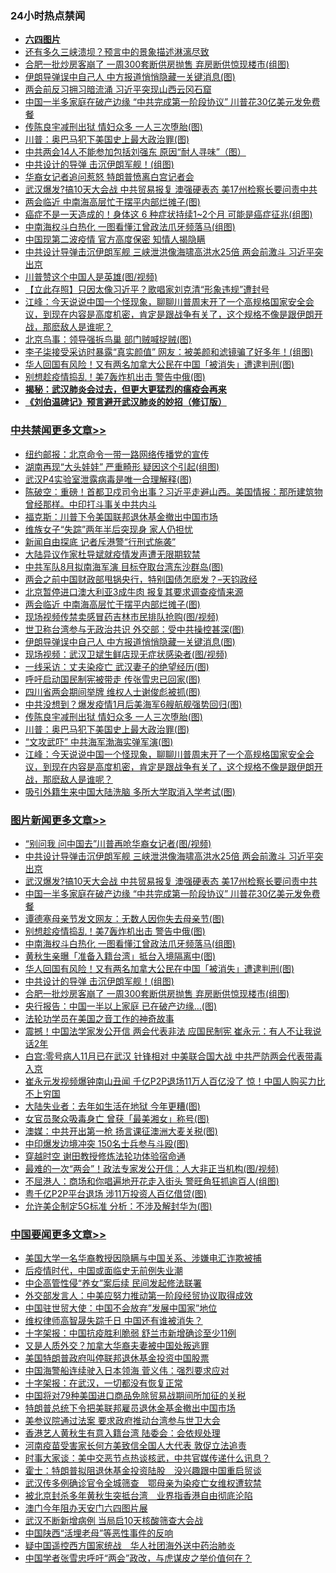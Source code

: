 <div class="catlist">
<h3>24小时热点禁闻</h3>
<ul>
<li><b><a href="64photo" target="_blank">六四图片</a></b></li>
<li><a href="https://github.com/fqnews/bnews/blob/master/comments/20200512/1327001.md">还有多久三峡溃坝？预言中的景象描述淋漓尽致</a></li>
<li><a href="https://github.com/fqnews/bnews/blob/master/topimagenews/20200512/1327044.md">合肥一批炒房客崩了 一周300套断供房抛售 弃房断供惊现楼市(组图)</a></li>
<li><a href="https://github.com/fqnews/bnews/blob/master/cbnews/20200512/1327262.md">伊朗导弹误中自己人 中方报道悄悄隐藏一关键消息(图)</a></li>
<li><a href="https://github.com/fqnews/bnews/blob/master/comments/20200512/1327203.md">两会前反习拥习暗流涌 习近平突现山西云冈石窟</a></li>
<li><a href="https://github.com/fqnews/bnews/blob/master/topimagenews/20200512/1327258.md">中国一半多家庭在破产边缘 “中共完成第一阶段协议” 川普花30亿美元发免费餐</a></li>
<li><a href="https://github.com/fqnews/bnews/blob/master/cbnews/20200512/1327167.md">传陈良宇减刑出狱 情妇众多 一人三次堕胎(图)</a></li>
<li><a href="https://github.com/fqnews/bnews/blob/master/cbnews/20200512/1327163.md">川普：奥巴马犯下美国史上最大政治罪(图)</a></li>
<li><a href="https://github.com/fqnews/bnews/blob/master/cnnews/20200512/1327285.md">中共两会14人不能参加包括刘强东 原因“耐人寻味”（图）</a></li>
<li><a href="https://github.com/fqnews/bnews/blob/master/topimagenews/20200512/1327113.md">中共设计的导弹 击沉伊朗军舰！(组图)</a></li>
<li><a href="https://github.com/fqnews/bnews/blob/master/worldnews/usa/20200512/1327245.md">华裔女记者追问惹怒 特朗普愤离白宫记者会</a></li>
<li><a href="https://github.com/fqnews/bnews/blob/master/topimagenews/20200512/1327298.md">武汉爆发?搞10天大会战 中共贸易报复 澳强硬表态 美17州检察长要问责中共</a></li>
<li><a href="https://github.com/fqnews/bnews/blob/master/cbnews/20200512/1327282.md">两会临近 中南海高层忙于摆平内部烂摊子(图)</a></li>
<li><a href="https://github.com/fqnews/bnews/blob/master/health/20200512/1327186.md">癌症不是一天造成的！身体这 6 种症状持续1~2个月 可能是癌症征兆(组图)</a></li>
<li><a href="https://github.com/fqnews/bnews/blob/master/topimagenews/20200512/1327255.md">中南海权斗白热化 一图看懂江曾政法爪牙频落马(组图)</a></li>
<li><a href="https://github.com/fqnews/bnews/blob/master/comments/20200512/1327411.md">中国现第二波疫情 官方高度保密 知情人揭隐瞒</a></li>
<li><a href="https://github.com/fqnews/bnews/blob/master/topimagenews/20200512/1327364.md">中共设计导弹击沉伊朗军舰 三峡泄洪像海啸高洪水25倍 两会前激斗 习近平突出京</a></li>
<li><a href="https://github.com/fqnews/bnews/blob/master/cnnews/20200512/1327181.md">川普赞这个中国人是英雄(图/视频)</a></li>
<li><a href="https://github.com/fqnews/bnews/blob/master/baitai/20200513/1327464.md">【立此存照】只因太像习近平？歌唱家刘克清“形象违规”遭封号</a></li>
<li><a href="https://github.com/fqnews/bnews/blob/master/cbnews/20200512/1327132.md">江峰：今天说说中国一个怪现象，聊聊川普周末开了一个高规格国家安全会议，到现在内容是高度机密，肯定是跟战争有关了，这个规格不像是跟伊朗开战，那麽敌人是谁呢？</a></li>
<li><a href="https://github.com/fqnews/bnews/blob/master/cnnews/20200512/1327275.md">北京鸟事：领导强拆鸟巢 部门贼喊捉贼(图)</a></li>
<li><a href="https://github.com/fqnews/bnews/blob/master/yule/20200512/1327146.md">李子柒接受采访时暴露“真实颜值” 网友：被美颜和滤镜骗了好多年！(组图)</a></li>
<li><a href="https://github.com/fqnews/bnews/blob/master/topimagenews/20200512/1327154.md">华人回国有风险！又有两名加拿大公民在中国「被消失」遭逮判刑(图)</a></li>
<li><a href="https://github.com/fqnews/bnews/blob/master/topimagenews/20200512/1327256.md">别想趁疫情捣乱！美7轰炸机出击 警告中俄(图)</a></li>
<li><b><a href="https://github.com/fqnews/bnews/blob/master/comments/20200211/1275071.md" target="_blank">揭秘：武汉肺炎会过去，但更大更猛烈的瘟疫会再来</a></b></li>
<li><b><a href="https://github.com/fqnews/bnews/blob/master/comments/20200207/1272816.md" target="_blank">《刘伯温碑记》预言避开武汉肺炎的妙招（修订版）</a></b></li>
</ul>
</div>

<div class="catlist">
<h3><a href="https://github.com/fqnews/bnews/blob/master/cbnews/" target="_blank">中共禁闻</a><span><a href="https://github.com/fqnews/bnews/blob/master/cbnews/" target="_blank" rel="nofollow">更多文章>></a></span></h3>
<ul>
<li><a href="https://github.com/fqnews/bnews/blob/master/cbnews/20200513/1327572.md" target="_blank">纽约邮报：北京命令一带一路网络传播党的宣传</a></li>
<li><a href="https://github.com/fqnews/bnews/blob/master/cbnews/20200513/1327529.md" target="_blank">湖南再现“大头娃娃” 严重畸形 疑因这个引起(组图)</a></li>
<li><a href="https://github.com/fqnews/bnews/blob/master/cbnews/20200513/1327528.md" target="_blank">武汉P4实验室泄露病毒是唯一合理解释(图)</a></li>
<li><a href="https://github.com/fqnews/bnews/blob/master/cbnews/20200513/1327514.md" target="_blank">陈破空：重磅！首都卫戍司令出事？习近平走避山西。美国情报：那所建筑物曾经那样。中印打斗事关中共内斗</a></li>
<li><a href="https://github.com/fqnews/bnews/blob/master/cbnews/20200513/1327484.md" target="_blank">福克斯：川普下令美国联邦退休基金撤出中国市场</a></li>
<li><a href="https://github.com/fqnews/bnews/blob/master/cbnews/20200512/1327377.md" target="_blank">维族女子“失踪”两年半后突现身 家人仍担忧</a></li>
<li><a href="https://github.com/fqnews/bnews/blob/master/cbnews/20200512/1327360.md" target="_blank">新闻自由探底 记者斥港警“行刑式施袭”</a></li>
<li><a href="https://github.com/fqnews/bnews/blob/master/cbnews/20200512/1327352.md" target="_blank">大陆异议作家杜导斌就疫情发声遭无限期软禁</a></li>
<li><a href="https://github.com/fqnews/bnews/blob/master/cbnews/20200512/1327334.md" target="_blank">中共军队8月拟南海军演 目标夺取台湾东沙群岛(图)</a></li>
<li><a href="https://github.com/fqnews/bnews/blob/master/cbnews/20200512/1327288.md" target="_blank">两会之前中国财政部甩锅央行，特别国债怎麽发？&#8211;天钧政经</a></li>
<li><a href="https://github.com/fqnews/bnews/blob/master/cbnews/20200512/1327283.md" target="_blank">北京暂停进口澳大利亚3成牛肉 报复其要求调查疫情来源</a></li>
<li><a href="https://github.com/fqnews/bnews/blob/master/cbnews/20200512/1327282.md" target="_blank">两会临近 中南海高层忙于摆平内部烂摊子(图)</a></li>
<li><a href="https://github.com/fqnews/bnews/blob/master/cbnews/20200512/1327273.md" target="_blank">现场视频传禁卖感冒药吉林市民排队抢购(图/视频)</a></li>
<li><a href="https://github.com/fqnews/bnews/blob/master/cbnews/20200512/1327263.md" target="_blank">世卫称台湾参与无政治共识 外交部：受中共操控甚深(图)</a></li>
<li><a href="https://github.com/fqnews/bnews/blob/master/cbnews/20200512/1327262.md" target="_blank">伊朗导弹误中自己人 中方报道悄悄隐藏一关键消息(图)</a></li>
<li><a href="https://github.com/fqnews/bnews/blob/master/cbnews/20200512/1327261.md" target="_blank">现场视频：武汉卫斌生鲜店现无症状感染者(图/视频)</a></li>
<li><a href="https://github.com/fqnews/bnews/blob/master/cbnews/20200512/1327260.md" target="_blank">一线采访：丈夫染疫亡 武汉妻子的绝望经历(图)</a></li>
<li><a href="https://github.com/fqnews/bnews/blob/master/cbnews/20200512/1327259.md" target="_blank">呼吁启动国民制宪被带走 传张雪忠已回家(图)</a></li>
<li><a href="https://github.com/fqnews/bnews/blob/master/cbnews/20200512/1327178.md" target="_blank">四川省两会期间举牌 维权人士谢俊彪被抓(图)</a></li>
<li><a href="https://github.com/fqnews/bnews/blob/master/cbnews/20200512/1327168.md" target="_blank">中共没想到？爆发疫情1月后美海军6艘航舰强势回归(图)</a></li>
<li><a href="https://github.com/fqnews/bnews/blob/master/cbnews/20200512/1327167.md" target="_blank">传陈良宇减刑出狱 情妇众多 一人三次堕胎(图)</a></li>
<li><a href="https://github.com/fqnews/bnews/blob/master/cbnews/20200512/1327163.md" target="_blank">川普：奥巴马犯下美国史上最大政治罪(图)</a></li>
<li><a href="https://github.com/fqnews/bnews/blob/master/cbnews/20200512/1327137.md" target="_blank">“文攻武吓” 中共海军渤海实弹军演(图)</a></li>
<li><a href="https://github.com/fqnews/bnews/blob/master/cbnews/20200512/1327132.md" target="_blank">江峰：今天说说中国一个怪现象，聊聊川普周末开了一个高规格国家安全会议，到现在内容是高度机密，肯定是跟战争有关了，这个规格不像是跟伊朗开战，那麽敌人是谁呢？</a></li>
<li><a href="https://github.com/fqnews/bnews/blob/master/cbnews/20200512/1327114.md" target="_blank">吸引外籍生来中国大陆洗脑 多所大学取消入学考试(图)</a></li>

</ul>
</div>
<div class="catlist">
<h3><a href="https://github.com/fqnews/bnews/blob/master/topimagenews/" target="_blank">图片新闻</a><span><a href="https://github.com/fqnews/bnews/blob/master/topimagenews/" target="_blank" rel="nofollow">更多文章>></a></span></h3>
<ul>
<li><a href="https://github.com/fqnews/bnews/blob/master/topimagenews/20200513/1327497.md" target="_blank">“别问我 问中国去”川普再呛华裔女记者(图/视频)</a></li>
<li><a href="https://github.com/fqnews/bnews/blob/master/topimagenews/20200512/1327364.md" target="_blank">中共设计导弹击沉伊朗军舰 三峡泄洪像海啸高洪水25倍 两会前激斗 习近平突出京</a></li>
<li><a href="https://github.com/fqnews/bnews/blob/master/topimagenews/20200512/1327298.md" target="_blank">武汉爆发?搞10天大会战 中共贸易报复 澳强硬表态 美17州检察长要问责中共</a></li>
<li><a href="https://github.com/fqnews/bnews/blob/master/topimagenews/20200512/1327258.md" target="_blank">中国一半多家庭在破产边缘 “中共完成第一阶段协议” 川普花30亿美元发免费餐</a></li>
<li><a href="https://github.com/fqnews/bnews/blob/master/topimagenews/20200512/1327257.md" target="_blank">谭德塞母亲节发文网友：无数人因你失去母亲节(图)</a></li>
<li><a href="https://github.com/fqnews/bnews/blob/master/topimagenews/20200512/1327256.md" target="_blank">别想趁疫情捣乱！美7轰炸机出击 警告中俄(图)</a></li>
<li><a href="https://github.com/fqnews/bnews/blob/master/topimagenews/20200512/1327255.md" target="_blank">中南海权斗白热化 一图看懂江曾政法爪牙频落马(组图)</a></li>
<li><a href="https://github.com/fqnews/bnews/blob/master/topimagenews/20200512/1327162.md" target="_blank">黄秋生亲曝「准备入籍台湾」抵台入境隔离中(图)</a></li>
<li><a href="https://github.com/fqnews/bnews/blob/master/topimagenews/20200512/1327154.md" target="_blank">华人回国有风险！又有两名加拿大公民在中国「被消失」遭逮判刑(图)</a></li>
<li><a href="https://github.com/fqnews/bnews/blob/master/topimagenews/20200512/1327113.md" target="_blank">中共设计的导弹 击沉伊朗军舰！(组图)</a></li>
<li><a href="https://github.com/fqnews/bnews/blob/master/topimagenews/20200512/1327044.md" target="_blank">合肥一批炒房客崩了 一周300套断供房抛售 弃房断供惊现楼市(组图)</a></li>
<li><a href="https://github.com/fqnews/bnews/blob/master/topimagenews/20200512/1326860.md" target="_blank">央行报告：中国一半以上家庭 已在破产边缘…(图)</a></li>
<li><a href="https://github.com/fqnews/bnews/blob/master/comments/20200511/1326751.md" target="_blank">法轮功学员在美国之音工作的神奇故事</a></li>
<li><a href="https://github.com/fqnews/bnews/blob/master/topimagenews/20200511/1326733.md" target="_blank">震撼！中国法学家发公开信 两会代表非法 应国民制宪 崔永元：有人不让我说话2年</a></li>
<li><a href="https://github.com/fqnews/bnews/blob/master/topimagenews/20200511/1326708.md" target="_blank">白宫:零号病人11月已在武汉 针锋相对 中美联合国大战 中共严防两会代表带毒入京</a></li>
<li><a href="https://github.com/fqnews/bnews/blob/master/topimagenews/20200511/1326691.md" target="_blank">崔永元发视频爆钟南山丑闻 千亿P2P退场11万人百亿没了 惊！中国人购买力比不上穷国</a></li>
<li><a href="https://github.com/fqnews/bnews/blob/master/topimagenews/20200511/1326613.md" target="_blank">大陆失业者：去年如生活在地狱 今年更糟(图)</a></li>
<li><a href="https://github.com/fqnews/bnews/blob/master/topimagenews/20200511/1326612.md" target="_blank">女官员聚众吸毒身亡 曾获「最美湘女」称号(图)</a></li>
<li><a href="https://github.com/fqnews/bnews/blob/master/topimagenews/20200511/1326555.md" target="_blank">澳媒：中共开出第一枪 扬言课征澳洲大麦关税(图)</a></li>
<li><a href="https://github.com/fqnews/bnews/blob/master/topimagenews/20200511/1326514.md" target="_blank">中印爆发边境冲突 150名士兵参与斗殴(图)</a></li>
<li><a href="https://github.com/fqnews/bnews/blob/master/comments/20200511/1322384.md" target="_blank">穿越时空 谢田教授修炼法轮功体验宿命通</a></li>
<li><a href="https://github.com/fqnews/bnews/blob/master/topimagenews/20200511/1326429.md" target="_blank">最难的一次“两会”！政法专家发公开信：人大非正当机构(图/视频)</a></li>
<li><a href="https://github.com/fqnews/bnews/blob/master/topimagenews/20200511/1326417.md" target="_blank">不屈港人：商场和你唱遍地开花走入街头 警旺角狂抓逾百人(组图)</a></li>
<li><a href="https://github.com/fqnews/bnews/blob/master/topimagenews/20200511/1326416.md" target="_blank">粤千亿P2P平台退场 涉11万投资人百亿借贷(图)</a></li>
<li><a href="https://github.com/fqnews/bnews/blob/master/topimagenews/20200511/1326406.md" target="_blank">允许美企制定5G标准 分析：不涉及解封华为(图)</a></li>

</ul>
</div>
<div class="catlist">
<h3><a href="https://github.com/fqnews/bnews/blob/master/headline/" target="_blank">中国要闻</a><span><a href="https://github.com/fqnews/bnews/blob/master/headline/" target="_blank" rel="nofollow">更多文章>></a></span></h3>
<ul>
<li><a href="https://github.com/fqnews/bnews/blob/master/headline/20200513/1327587.md" target="_blank">美国大学一名华裔教授因隐瞒与中国关系、涉嫌电汇诈欺被捕</a></li>
<li><a href="https://github.com/fqnews/bnews/blob/master/headline/20200513/1327553.md" target="_blank">后疫情时代，中国或面临史无前例失业潮</a></li>
<li><a href="https://github.com/fqnews/bnews/blob/master/headline/20200513/1327534.md" target="_blank">中企高管性侵“养女”案后续 民间发起修法联署</a></li>
<li><a href="https://github.com/fqnews/bnews/blob/master/headline/20200513/1327516.md" target="_blank">外交部发言人：中美应努力推动第一阶段经贸协议取得成效</a></li>
<li><a href="https://github.com/fqnews/bnews/blob/master/headline/20200513/1327511.md" target="_blank">中国驻世贸大使：中国不会放弃&#8221;发展中国家&#8221;地位</a></li>
<li><a href="https://github.com/fqnews/bnews/blob/master/headline/20200513/1327490.md" target="_blank">维权律师高智晟失踪千日  中国还有谁被消失？</a></li>
<li><a href="https://github.com/fqnews/bnews/blob/master/headline/20200513/1327487.md" target="_blank">十字架报：中国抗疫胜利脆弱 舒兰市新增确诊至少11例</a></li>
<li><a href="https://github.com/fqnews/bnews/blob/master/headline/20200513/1327485.md" target="_blank">又是人质外交？加拿大华裔夫妻被中国处叛逃罪</a></li>
<li><a href="https://github.com/fqnews/bnews/blob/master/headline/20200513/1327470.md" target="_blank">美国特朗普政府叫停联邦退休基金投资中国股票</a></li>
<li><a href="https://github.com/fqnews/bnews/blob/master/headline/20200513/1327469.md" target="_blank">中国海警船连续驶入日本领海    菅义伟：强烈要求应对</a></li>
<li><a href="https://github.com/fqnews/bnews/blob/master/headline/20200513/1327466.md" target="_blank">十字架报：在武汉，一切都没有恢复正常</a></li>
<li><a href="https://github.com/fqnews/bnews/blob/master/headline/20200513/1327465.md" target="_blank">中国将对79种美国进口商品免除贸易战期间所加征的关税</a></li>
<li><a href="https://github.com/fqnews/bnews/blob/master/headline/20200513/1327461.md" target="_blank">特朗普总统下令把美联邦雇员退休金基金撤出中国市场</a></li>
<li><a href="https://github.com/fqnews/bnews/blob/master/headline/20200513/1327455.md" target="_blank">美参议院通过法案  要求政府推动台湾参与世卫大会</a></li>
<li><a href="https://github.com/fqnews/bnews/blob/master/headline/20200513/1327435.md" target="_blank">香港艺人黄秋生有意入籍台湾     陆委会：会依规处理</a></li>
<li><a href="https://github.com/fqnews/bnews/blob/master/headline/20200513/1327434.md" target="_blank">河南疫苗受害家长何方美致信全国人大代表    敦促立法追责</a></li>
<li><a href="https://github.com/fqnews/bnews/blob/master/headline/20200512/1327429.md" target="_blank">时事大家谈：美中交恶节点热谈核武，中共官媒传递什么讯息？</a></li>
<li><a href="https://github.com/fqnews/bnews/blob/master/headline/20200512/1327425.md" target="_blank">霍士：特朗普拟阻退休基金投资陆股　没兴趣跟中国重启贸谈</a></li>
<li><a href="https://github.com/fqnews/bnews/blob/master/headline/20200512/1327424.md" target="_blank">武汉传多例确诊官令全城筛查　鄂母亲为染疫亡女维权遭软禁</a></li>
<li><a href="https://github.com/fqnews/bnews/blob/master/headline/20200512/1327414.md" target="_blank">被北京封杀多年黄秋生突抵台湾　业界指香港自由彻底沦陷</a></li>
<li><a href="https://github.com/fqnews/bnews/blob/master/headline/20200512/1327409.md" target="_blank">澳门今年阻办天安门六四图片展</a></li>
<li><a href="https://github.com/fqnews/bnews/blob/master/headline/20200512/1327408.md" target="_blank">武汉不断新增病例 当局启10天核酸筛查大会战</a></li>
<li><a href="https://github.com/fqnews/bnews/blob/master/headline/20200512/1327394.md" target="_blank">中国陕西“活埋老母”等恶性事件的反响</a></li>
<li><a href="https://github.com/fqnews/bnews/blob/master/headline/20200512/1327393.md" target="_blank">疑中国遥控西方国家统战　华人社团海外送中药治肺炎</a></li>
<li><a href="https://github.com/fqnews/bnews/blob/master/headline/20200512/1327391.md" target="_blank">中国学者张雪忠呼吁“两会”政改，与虎谋皮之举价值何在？</a></li>

</ul>
</div>
